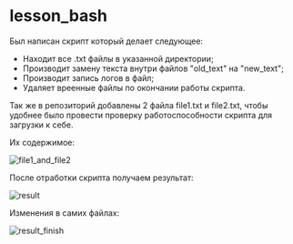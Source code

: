 # lesson_bash

Был написан скрипт который делает следующее:
 - Находит все .txt файлы в указанной директории;
 - Производит замену текста внутри файлов "old_text" на "new_text";
 - Производит запись логов в файл;
 - Удаляет вреенные файлы по окончании работы скрипта.

Так же в репозиторий добавлены 2 файла file1.txt и file2.txt, чтобы удобнее было провести проверку работоспособности скрипта для загрузки к себе.

Их содержимое: 

![file1_and_file2](https://github.com/user-attachments/assets/8665befa-3bbe-4ebd-bf8d-d537144e7a11)

После отработки скрипта получаем результат:

![result](https://github.com/user-attachments/assets/4803f1b6-3cec-4e0d-9650-afe4d30f2124)

Изменения в самих файлах:

![result_finish](https://github.com/user-attachments/assets/64d5d0f5-53b2-43e9-8dde-d3a359bda536)
